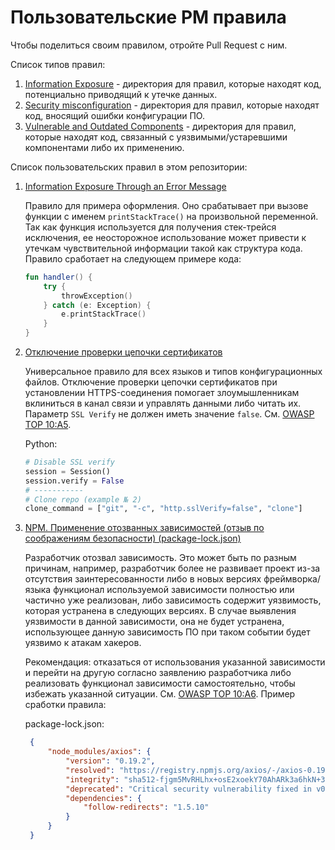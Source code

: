 # Пользовательские PM правила

Чтобы поделиться своим правилом, отройте Pull Request с ним.

Список типов правил:
1. [Information Exposure](./Information%20Exposure) - директория для правил, которые находят код, потенциально приводящий к утечке данных.
1. [Security misconfiguration](./Security%20misconfiguration) - директория для правил, которые находят код, вносящий ошибки конфигурации ПО.
1. [Vulnerable and Outdated Components](./Vulnerable%20and%20Outdated%20Components) - директория для правил, которые находят код, связанный с уязвимыми/устаревшими компонентами либо их применению.


Список пользовательских правил в этом репозитории:

1. [Information Exposure Through an Error Message](./Information%20Exposure/Information%20Exposure%20Through%20an%20Error%20Message.json)
    
    Правило для примера оформления. Оно срабатывает при вызове функции с именем `printStackTrace()`
    на произвольной переменной. Так как функция используется для получения стек-трейся исключения, 
    ее неосторожное использование может привести к утечкам чувствительной информации такой как структура
    кода. Правило сработает на следующем примере кода:
    
    ```kotlin
    fun handler() {
        try {
            throwException()
        } catch (e: Exception) {
            e.printStackTrace()
        }
    } 
   ```
1. [Отключение проверки цепочки сертификатов](./Security%20misconfiguration/Отключение%20проверки%20цепочки%20сертификатов.json)

   Универсальное правило для всех языков и типов конфигурационных файлов.
   Отключение проверки цепочки сертификатов при установлении HTTPS-соединения помогает злоумышленникам вклиниться в канал связи и управлять данными либо читать их.
   Параметр `SSL Verify` не должен иметь значение `false`. См. [OWASP TOP 10:A5](https://owasp.org/Top10/A05_2021-Security_Misconfiguration).

   Python:
    ```python
    # Disable SSL verify
    session = Session()
    session.verify = False
    # -----------
    # Clone repo (example № 2)
    clone_command = ["git", "-c", "http.sslVerify=false", "clone"]
   ```
1. [NPM. Применение отозванных зависимостей (отзыв по соображениям безопасности) (package-lock.json)](./Vulnerable%20and%20Outdated%20Components/NPM-deprecated_packages.json)

    Разработчик отозвал зависимость. Это может быть по разным причинам, например, разработчик более не развивает проект из-за отсутствия заинтересованности либо в новых версиях фреймворка/языка функционал используемой зависимости полностью или частично уже реализован, либо зависимость содержит уязвимость, которая устранена в следующих версиях.
В случае выявления уязвимости в данной зависимости, она не будет устранена, использующее данную зависимость ПО при таком событии будет уязвимо к атакам хакеров.

    Рекомендация: отказаться от использования указанной зависимости и перейти на другую согласно заявлению разработчика либо реализовать функционал зависимости самостоятельно, чтобы избежать указанной ситуации. См. [OWASP TOP 10:A6](https://owasp.org/Top10/A06_2021-Vulnerable_and_Outdated_Components).
   Пример сработки правила:

   package-lock.json:
   ```json
    {
        "node_modules/axios": {
            "version": "0.19.2",
            "resolved": "https://registry.npmjs.org/axios/-/axios-0.19.2.tgz",
            "integrity": "sha512-fjgm5MvRHLhx+osE2xoekY70AhARk3a6hkN+3Io1jc00jtquGvxYlKlsFUhmUET0V5te6CcZI7lcv2Ym61mjHA==",
            "deprecated": "Critical security vulnerability fixed in v0.21.1. For more information, see https://github.com/axios/axios/pull/3410",
            "dependencies": {
                "follow-redirects": "1.5.10"
            }
        }
    }
   ```
